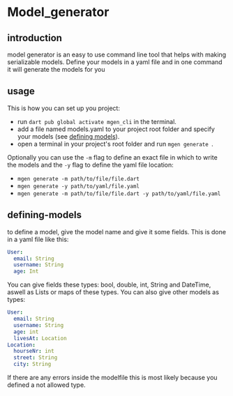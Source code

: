 # Model_generator
## introduction
model generator is an easy to use command line tool that helps with making serializable models.
Define your models in a yaml file and in one command it will generate the models for you
## usage
This is how you can set up you project:
- run ```dart pub global activate mgen_cli``` in the terminal.
- add a file named models.yaml to your project root folder and specify your models (see [defining models](#defining-models)).
- open a terminal in your project's root folder and run ```mgen generate ```.

Optionally you can use the ```-m``` flag to define an exact file in which to write the models and the ```-y``` flag to define the yaml file location:
- ```mgen generate -m path/to/file/file.dart```
- ```mgen generate -y path/to/yaml/file.yaml```
- ```mgen generate -m path/to/file/file.dart -y path/to/yaml/file.yaml```

## defining-models
to define a model, give the model name and give it some fields. This is done in a yaml file like this:
```yaml
User:
  email: String
  username: String
  age: Int
```

You can give fields these types: bool, double, int, String and DateTime, aswell as Lists or maps of these types.
You can also give other models as types:
```yaml
User:
  email: String
  username: String
  age: int
  livesAt: Location
Location:
  hourseNr: int
  street: String
  city: String
```
If there are any errors inside the modelfile this is most likely because you defined a not allowed type.